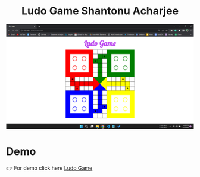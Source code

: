<h1 align = "center">Ludo Game Shantonu Acharjee</h1>
<img src="./Demo/LudoGame.png" alt="Ludo Game Shantonu Acharjee" title="Ludo Game"/> <br>

# Demo
👉 For demo click here [Ludo Game](https://Shantonu-Acharjee.github.io/Ludo)